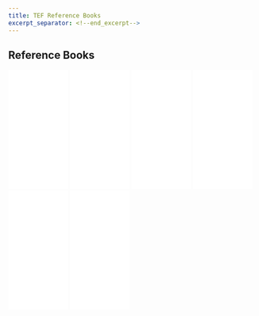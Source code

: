 ```yaml
---
title: TEF Reference Books
excerpt_separator: <!--end_excerpt-->
---
```


## Reference Books
<!--end_excerpt-->

<iframe style="width:120px;height:240px;" marginwidth="0" marginheight="0" scrolling="no" frameborder="0" src="//ws-in.amazon-adsystem.com/widgets/q?ServiceVersion=20070822&OneJS=1&Operation=GetAdHtml&MarketPlace=IN&source=ac&ref=tf_til&ad_type=product_link&tracking_id=tefprep2020-21&marketplace=amazon&amp;region=IN&placement=2090333480&asins=2090333480&linkId=8c0a67fc5acd8ea2d55e477eef6dedf8&show_border=false&link_opens_in_new_window=false&price_color=333333&title_color=0066C0&bg_color=FFFFFF">
    </iframe>
    
<iframe style="width:120px;height:240px;" marginwidth="0" marginheight="0" scrolling="no" frameborder="0" src="//ws-in.amazon-adsystem.com/widgets/q?ServiceVersion=20070822&OneJS=1&Operation=GetAdHtml&MarketPlace=IN&source=ac&ref=tf_til&ad_type=product_link&tracking_id=tefprep2020-21&marketplace=amazon&amp;region=IN&placement=2011551668&asins=2011551668&linkId=912f9c24f8c1154287aca13d245a9e3c&show_border=false&link_opens_in_new_window=false&price_color=333333&title_color=0066c0&bg_color=ffffff">
    </iframe>
    
<iframe style="width:120px;height:240px;" marginwidth="0" marginheight="0" scrolling="no" frameborder="0" src="//ws-in.amazon-adsystem.com/widgets/q?ServiceVersion=20070822&OneJS=1&Operation=GetAdHtml&MarketPlace=IN&source=ac&ref=tf_til&ad_type=product_link&tracking_id=tefprep2020-21&marketplace=amazon&amp;region=IN&placement=227808318X&asins=227808318X&linkId=6083df02acdcc1658582a0df568fb9f3&show_border=false&link_opens_in_new_window=false&price_color=333333&title_color=0066c0&bg_color=ffffff">
    </iframe>
    
<iframe style="width:120px;height:240px;" marginwidth="0" marginheight="0" scrolling="no" frameborder="0" src="//ws-in.amazon-adsystem.com/widgets/q?ServiceVersion=20070822&OneJS=1&Operation=GetAdHtml&MarketPlace=IN&source=ac&ref=tf_til&ad_type=product_link&tracking_id=tefprep2020-21&marketplace=amazon&amp;region=IN&placement=3125294770&asins=3125294770&linkId=3418c1d714ff6a6c837dde24010861e1&show_border=false&link_opens_in_new_window=false&price_color=333333&title_color=0066c0&bg_color=ffffff">
    </iframe>
    
<iframe style="width:120px;height:240px;" marginwidth="0" marginheight="0" scrolling="no" frameborder="0" src="//ws-in.amazon-adsystem.com/widgets/q?ServiceVersion=20070822&OneJS=1&Operation=GetAdHtml&MarketPlace=IN&source=ac&ref=tf_til&ad_type=product_link&tracking_id=tefprep2020-21&marketplace=amazon&amp;region=IN&placement=2278090038&asins=2278090038&linkId=7a3e99907d0b860550e73e4759e8c83f&show_border=false&link_opens_in_new_window=false&price_color=333333&title_color=0066c0&bg_color=ffffff">
    </iframe>
    
<iframe style="width:120px;height:240px;" marginwidth="0" marginheight="0" scrolling="no" frameborder="0" src="//ws-in.amazon-adsystem.com/widgets/q?ServiceVersion=20070822&OneJS=1&Operation=GetAdHtml&MarketPlace=IN&source=ac&ref=tf_til&ad_type=product_link&tracking_id=tefprep2020-21&marketplace=amazon&amp;region=IN&placement=8194434130&asins=8194434130&linkId=78887f61a53ec83c2b0ff31fbe020906&show_border=false&link_opens_in_new_window=false&price_color=333333&title_color=0066c0&bg_color=ffffff">
    </iframe>    
